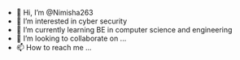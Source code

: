 - 👋 Hi, I’m @Nimisha263
- 👀 I’m interested in cyber security
- 🌱 I’m currently learning BE in computer science and engineering
- 💞️ I’m looking to collaborate on ...
- 📫 How to reach me ...

<!---
Nimisha263/Nimisha263 is a ✨ special ✨ repository because its `README.md` (this file) appears on your GitHub profile.
You can click the Preview link to take a look at your changes.
--->
